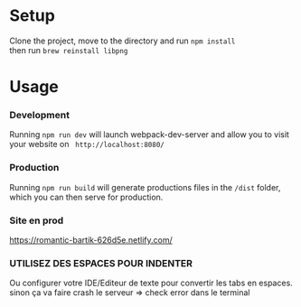 # Setup
Clone the project, move to the directory and run ```npm install``` <br>
then run ``` brew reinstall libpng ``` 
# Usage
### Development
Running ```npm run dev``` will launch webpack-dev-server and allow you to visit your website on ``` http://localhost:8080/```
### Production
Running ```npm run build``` will generate productions files in the ```/dist``` folder, which you can then serve for production.

### Site en prod
https://romantic-bartik-626d5e.netlify.com/

### UTILISEZ DES ESPACES POUR INDENTER
Ou configurer votre IDE/Editeur de texte pour convertir les tabs en espaces.<br>
sinon ça va faire crash le serveur => check error dans le terminal